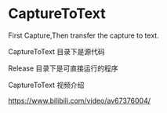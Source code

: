 # CaptureToText
First Capture,Then transfer the capture to text.

CaptureToText 目录下是源代码

Release 目录下是可直接运行的程序

CaptureToText 视频介绍

https://www.bilibili.com/video/av67376004/
